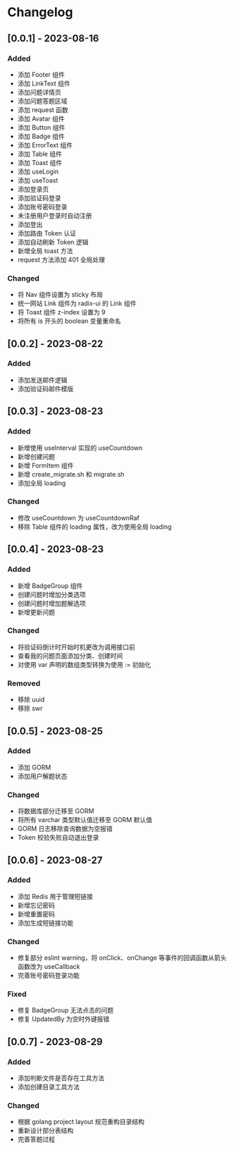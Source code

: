 # Changelog

## [0.0.1] - 2023-08-16

### Added

- 添加 Footer 组件
- 添加 LinkText 组件
- 添加问题详情页
- 添加问题答题区域
- 添加 request 函数
- 添加 Avatar 组件
- 添加 Button 组件
- 添加 Badge 组件
- 添加 ErrorText 组件
- 添加 Table 组件
- 添加 Toast 组件
- 添加 useLogin
- 添加 useToast
- 添加登录页
- 添加验证码登录
- 添加账号密码登录
- 未注册用户登录时自动注册
- 添加登出
- 添加路由 Token 认证
- 添加自动刷新 Token 逻辑
- 新增全局 toast 方法
- request 方法添加 401 全局处理

### Changed

- 将 Nav 组件设置为 sticky 布局
- 统一网站 Link 组件为 radix-ui 的 Link 组件
- 将 Toast 组件 z-index 设置为 9
- 将所有 is 开头的 boolean 变量重命名

## [0.0.2] - 2023-08-22

### Added

- 添加发送邮件逻辑
- 添加验证码邮件模版

## [0.0.3] - 2023-08-23

### Added

- 新增使用 useInterval 实现的 useCountdown
- 新增创建问题
- 新增 FormItem 组件
- 新增 create_migrate.sh 和 migrate.sh
- 添加全局 loading

### Changed

- 修改 useCountdown 为 useCountdownRaf
- 移除 Table 组件的 loading 属性，改为使用全局 loading

## [0.0.4] - 2023-08-23

### Added

- 新增 BadgeGroup 组件
- 创建问题时增加分类选项
- 创建问题时增加题解选项
- 新增更新问题

### Changed

- 将验证码倒计时开始时机更改为调用接口前
- 查看我的问题页面添加分类、创建时间
- 对使用 var 声明的数组类型转换为使用 := 初始化

### Removed

- 移除 uuid
- 移除 swr

## [0.0.5] - 2023-08-25

### Added

- 添加 GORM
- 添加用户解题状态

### Changed

- 将数据库部分迁移至 GORM
- 将所有 varchar 类型默认值迁移至 GORM 默认值
- GORM 日志移除查询数据为空报错
- Token 校验失败自动退出登录

## [0.0.6] - 2023-08-27

### Added

- 添加 Redis 用于管理短链接
- 新增忘记密码
- 新增重置密码
- 添加生成短链接功能

### Changed

- 修复部分 eslint warning，将 onClick、onChange 等事件的回调函数从箭头函数改为 useCallback
- 完善账号密码登录功能

### Fixed

- 修复 BadgeGroup 无法点击的问题
- 修复 UpdatedBy 为空时外键报错

## [0.0.7] - 2023-08-29

### Added

- 添加判断文件是否存在工具方法
- 添加创建目录工具方法

### Changed

- 根据 golang project layout 规范重构目录结构
- 重新设计部分表结构
- 完善答题过程